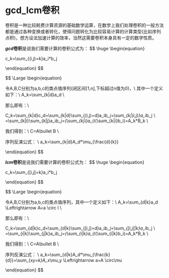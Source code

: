 # gcd_lcm卷积

卷积是一种比较耗费计算资源的基础数学运算，在数学上我们处理卷积的一般方法都是通过各种变换或者转化，使得问题转化为比较容易计算的计算类型(比如序列点积)，想方设法加速计算的效率，当然这需要卷积本身具有一定的数学性质。

***gcd*卷积**是说我们需要计算的卷积公式为：
$$
\huge
\begin{equation}

c_k=\sum_{(i,j)=k}a_i*b_j

\end{equation}
$$

$$
\Large
\begin{equation}

令A,B,C分别为a,b,c的类点值序列(闭区间[1,n],下标超过n值为0)，\\
其中一个定义如下：\\
A_k=\sum_{k|d}a_d \\

那么即有：\\

C_k=\sum_{k|d}c_d=\sum_{k|d}\sum_{(i,j)=d}a_i*b_j=\sum_{k|(i,j)}a_i*b_j \\
=\sum_{k|i}\sum_{k|j}a_i*b_j=(\sum_{k|i}a_i)*(\sum_{k|i}b_i)=A_k*B_k \\

我们得到：\\
C=A\bullet B \\

序列反演公式： \\
a_k=\sum_{k|d}A_d*\mu_{\frac{d}{k}}

\end{equation}
$$

***lcm*卷积**是说我们需要计算的卷积公式为：
$$
\huge
\begin{equation}

c_k=\sum_{[i,j]=k}a_i*b_j

\end{equation}
$$

$$
\Large
\begin{equation}

令A,B,C分别为a,b,c的类点值序列，其中一个定义如下：\\
A_k=\sum_{d|k}a_d \Leftrightarrow A=a \circ I \\

那么即有：\\

C_k=\sum_{d|k}c_d=\sum_{d|k}\sum_{[i,j]=d}a_i*b_j=\sum_{[i,j]|k}a_i*b_j \\
=\sum_{i|k}\sum_{j|k}a_i*b_j=(\sum_{i|k}a_i)*(\sum_{i|k}b_i)=A_k*B_k \\

我们得到：\\
C=A\bullet B \\

序列反演公式： \\
a_k=\sum_{d|k}A_d*\mu_{\frac{k}{d}}=\sum_{x*y=k}A_x*\mu_y \Leftrightarrow a=A \circ\mu

\end{equation}
$$

